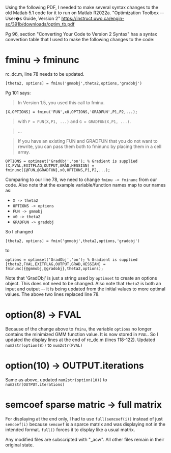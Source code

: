 Using the following PDF, I needed to make several syntax changes to the old Matlab 5.1 code for it to run on Matlab R2022a.
"Optimization Toolbox -- User�s Guide, Version 2"
https://instruct.uwo.ca/engin-sc/391b/downloads/optim_tb.pdf

Pg 96, section "Converting Your Code to Version 2 Syntax" has a syntax convertion table that I used to make the following changes to the code:

# fminu -> fminunc
rc_dc.m, line 78 needs to be updated.
```
[theta2, options] = fminu('gmmobj',theta2,options,'gradobj')
```

Pg 101 says:
> In Version 1.5, you used this call to fminu.
```
[X,OPTIONS] = fminu('FUN',x0,OPTIONS,'GRADFUN',P1,P2,...);
```
> with `F = FUN(X,P1, ...)` and `G = GRADFUN(X,P1, ...)`.

> ...

> If you have an existing FUN and GRADFUN that you do not want to rewrite, you can pass them both to fminunc by placing them in a cell array.
```
OPTIONS = optimset('GradObj','on'); % Gradient is supplied
[X,FVAL,EXITFLAG,OUTPUT,GRAD,HESSIAN] = fminunc({@FUN,@GRADFUN},x0,OPTIONS,P1,P2,...);
```

Comparing to our line 78, we need to change `fminu -> fminunc` from our code. Also note that the example variable/function names map to our names as:
- `X -> theta2`
- `OPTIONS -> options`
- `FUN -> gmmobj`
- `x0 -> theta2`
- `GRADFUN -> gradobj`


So I changed
```
[theta2, options] = fmin('gmmobj',theta2,options,'gradobj')
```
to
```
options = optimset('GradObj','on'); % Gradient is supplied
[theta2,FVAL,EXITFLAG,OUTPUT,GRAD,HESSIAN] = fminunc({@gmmobj,@gradobj},theta2,options);
```
Note that 'GradObj' is just a string used by `optimset` to create an options object. This does not need to be changed. Also note that `theta2` is both an input and output -- it is being updated from the initial values to more optimal values. The above two lines replaced line 78.





# option(8) -> FVAL
Because of the change above to `fminu`, the variable `options` no longer contains the minimized GMM function value. It is now stored in `FVAL`. So I updated the display lines at the end of rc_dc.m (lines 118-122). Updated `num2str(option(8))` to `num2str(FVAL)`





# option(10) -> OUTPUT.iterations
Same as above, updated `num2str(option(10))` to `num2str(OUTPUT.iterations)`





# semcoef sparse matric -> full matrix
For displaying at the end only, I had to use `full(semcoef(i))` instead of just `semcoef(i)` because `semcoef` is a sparce matrix and was displaying not in the intended format. `full()` forces it to display like a usual matrix.




Any modified files are subscripted with "_acw". All other files remain in their original state.